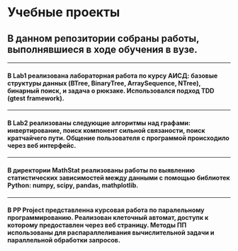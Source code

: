 # Учебные проекты
## В данном репозитории собраны работы, выполнявшиеся в ходе обучения в вузе.
---------------
#### В Lab1 реализована лабораторная работа по курсу АИСД: базовые структуры данных (BTree, BinaryTree, ArraySequence, NTree), бинарный поиск, и задача о рюкзаке. Использовался подход TDD (gtest framework).
---------------
#### В Lab2 реализованы следующие алгоритмы над графами: инвертирование, поиск компонент сильной связаности, поиск кратчайчего пути. Общение пользователя с программой происходило через веб интерфейс.
---------------
#### В директории MathStat реализованы работы по выявлению статистических зависимостей между данными с помощью библиотек Python: numpy, scipy, pandas, mathplotlib.
---------------
#### В PP Project представленна курсовая работа по паралельному программированию. Реализован клеточный автомат, доступк к которому предоставлен через веб страницу. Методы ПП использованы для распараллеливания вычислительной задачи и параллельной обработки запросов. 
